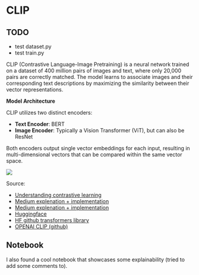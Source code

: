 # CLIP

## TODO
- test dataset.py
- test train.py

CLIP (Contrastive Language-Image Pretraining) is a neural network trained on a dataset of 400 million pairs of images and text, where only 20,000 pairs are correctly matched. The model learns to associate images and their corresponding text descriptions by maximizing the similarity between their vector representations.

**Model Architecture**

CLIP utilizes two distinct encoders:
- **Text Encoder**: BERT
- **Image Encoder**: Typically a Vision Transformer (ViT), but can also be ResNet

Both encoders output single vector embeddings for each input, resulting in multi-dimensional vectors that can be compared within the same vector space.

![](https://miro.medium.com/v2/resize:fit:3662/1*tg7akErlMSyCLQxrMtQIYw.png)

Source:
- [Understanding contrastive learning](https://towardsdatascience.com/understanding-contrastive-learning-d5b19fd96607)
- [Medium explenation + implementation](https://towardsdatascience.com/simple-implementation-of-openai-clip-model-a-tutorial-ace6ff01d9f2)
- [Medium explenation + implementation](https://towardsdatascience.com/clip-model-and-the-importance-of-multimodal-embeddings-1c8f6b13bf72)
- [Huggingface](https://huggingface.co/docs/transformers/model_doc/clip)
- [HF github transformers library](https://github.com/huggingface/transformers/tree/main/src/transformers/models/clip)
- [OPENAI CLIP (github)](https://github.com/openai/CLIP/tree/main/clip)


## Notebook

I also found a cool notebook that showcases some explainability (tried to add some comments to).

